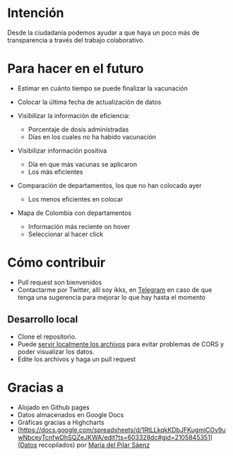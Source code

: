 # Intención

Desde la ciudadanía podemos ayudar a que haya un poco más de transparencia a través del trabajo colaborativo.

# Para hacer en el futuro

* Estimar en cuánto tiempo se puede finalizar la vacunación
* Colocar la última fecha de actualización de datos
* Visibilizar la información de eficiencia:
    * Porcentaje de dosis administradas
    * Días en los cuales no ha habido vacunación
* Visibilizar información positiva
    * Día en que más vacunas se aplicaron
    * Los más eficientes

* Comparación de departamentos, los que no han colocado ayer
    * Los menos eficientes en colocar

* Mapa de Colombia con departamentos
    * Información más reciente on hover
    * Seleccionar al hacer click

# Cómo contribuir

- Pull request son bienvenidos
- Contactarme por Twitter, allí soy ikks, en [Telegram](https://t.me/ikks0) en caso de que tenga una sugerencia para mejorar lo que hay hasta el momento

## Desarrollo local

- Clone el repositorio.
- Puede [servir localmente los archivos](https://developer.mozilla.org/en-US/docs/Learn/Common_questions/set_up_a_local_testing_server) para evitar problemas de CORS y poder visualizar los datos.
- Edite los archivos y haga un pull request

# Gracias a

* Alojado en Github pages
* Datos almacenados en Google Docs
* Gráficas gracias a Highcharts
* [https://docs.google.com/spreadsheets/d/1RtLLkqkKDbJFKugmiCOv9uwNbceyTcnfwDhSQZeJKWA/edit?ts=603328dc#gid=2105845351](Datos recopilados) por [María del Pilar Sáenz](https://twitter.com/mapisaro/)